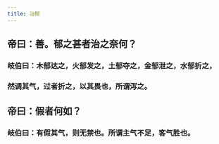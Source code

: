 ```yaml
---
title: 治郁
---
```


## 帝曰：善。郁之甚者治之奈何？
### 岐伯曰：木郁达之，火郁发之，土郁夺之，金郁泄之，水郁折之，
### 然调其气，过者折之，以其畏也，所谓泻之。
## 帝曰：假者何如？
### 岐伯曰：有假其气，则无禁也。所谓主气不足，客气胜也。
